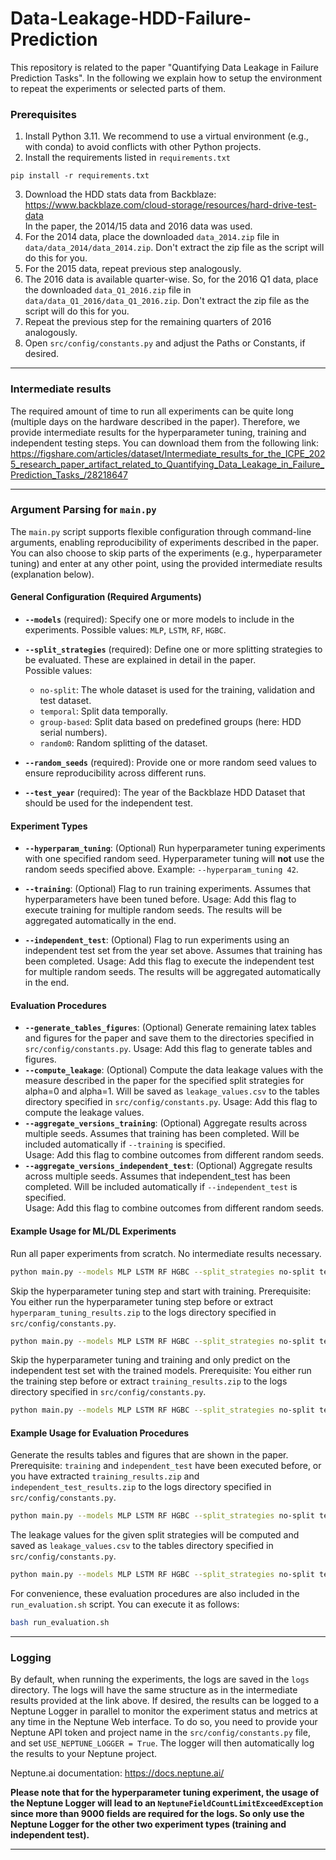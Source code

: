 # Data-Leakage-HDD-Failure-Prediction

This repository is related to the paper "Quantifying Data Leakage in Failure Prediction Tasks".
In the following we explain how to setup the environment to repeat the experiments or selected parts of them.

### Prerequisites

1. Install Python 3.11. We recommend to use a virtual environment (e.g., with conda) to avoid conflicts with other Python projects.
2. Install the requirements listed in `requirements.txt`

```[shell]
pip install -r requirements.txt
```

3. Download the HDD stats data from Backblaze: https://www.backblaze.com/cloud-storage/resources/hard-drive-test-data
   <br> In the paper, the 2014/15 data and 2016 data was used.
4. For the 2014 data, place the downloaded `data_2014.zip` file in `data/data_2014/data_2014.zip`. Don't extract the zip
   file as the script will do this for you.
5. For the 2015 data, repeat previous step analogously.
6. The 2016 data is available quarter-wise. So, for the 2016 Q1 data, place the downloaded `data_Q1_2016.zip` file
   in `data/data_Q1_2016/data_Q1_2016.zip`. Don't extract the zip file as the script will do this for you.
7. Repeat the previous step for the remaining quarters of 2016 analogously.
8. Open `src/config/constants.py` and adjust the Paths or Constants, if desired.

---

### Intermediate results

The required amount of time to run all experiments can be quite long (multiple days on the hardware described in the
paper). Therefore, we provide intermediate results for the hyperparameter tuning, training and independent testing
steps. You can download them from the following link: https://figshare.com/articles/dataset/Intermediate_results_for_the_ICPE_2025_research_paper_artifact_related_to_Quantifying_Data_Leakage_in_Failure_Prediction_Tasks_/28218647

---

### Argument Parsing for `main.py`

The `main.py` script supports flexible configuration through command-line arguments, enabling reproducibility of
experiments described in the paper. You can also choose to skip parts of the experiments (e.g., hyperparameter tuning)
and enter at any other point, using the provided intermediate results (explanation below).

#### General Configuration (Required Arguments)

- **`--models`** (required): Specify one or more models to include in the experiments.
  Possible values: `MLP`, `LSTM`, `RF`, `HGBC`.

- **`--split_strategies`** (required): Define one or more splitting strategies to be evaluated. These are explained in
  detail in the paper.  
  Possible values:
    - `no-split`: The whole dataset is used for the training, validation and test dataset.
    - `temporal`: Split data temporally.
    - `group-based`: Split data based on predefined groups (here: HDD serial numbers).
    - `random0`: Random splitting of the dataset.

- **`--random_seeds`** (required): Provide one or more random seed values to ensure reproducibility across different
  runs.

- **`--test_year`** (required): The year of the Backblaze HDD Dataset that should be used for the independent test.

#### Experiment Types

- **`--hyperparam_tuning`**: (Optional) Run hyperparameter tuning experiments with one specified random seed.
  Hyperparameter tuning will **not** use the random seeds specified above.
  Example: `--hyperparam_tuning 42`.

- **`--training`**: (Optional) Flag to run training experiments. Assumes that hyperparameters have been tuned before.
  Usage: Add this flag to execute training for multiple random seeds. The results will be aggregated automatically in
  the end.

- **`--independent_test`**: (Optional) Flag to run experiments using an independent test set from the year set above.
  Assumes that training has been completed.
  Usage: Add this flag to execute the independent test for multiple random seeds. The results will be aggregated
  automatically in the end.

#### Evaluation Procedures

- **`--generate_tables_figures`**: (Optional) Generate remaining latex tables and figures for the paper and save them to
  the directories specified in `src/config/constants.py`.
  Usage: Add this flag to generate tables and figures.
- **`--compute_leakage`**: (Optional) Compute the data leakage values with the measure described in the paper for the
  specified split strategies for alpha=0 and alpha=1. Will be saved as `leakage_values.csv` to the tables directory
  specified in `src/config/constants.py`.
  Usage: Add this flag to compute the leakage values.
- **`--aggregate_versions_training`**: (Optional) Aggregate results across multiple seeds. Assumes that training has
  been completed. Will be included automatically if `--training` is specified.  
  Usage: Add this flag to combine outcomes from different random seeds.
- **`--aggregate_versions_independent_test`**: (Optional) Aggregate results across multiple seeds. Assumes that
  independent_test has been completed. Will be included automatically if `--independent_test` is specified.  
  Usage: Add this flag to combine outcomes from different random seeds.

#### Example Usage for ML/DL Experiments

Run all paper experiments from scratch. No intermediate results necessary.

```bash
python main.py --models MLP LSTM RF HGBC --split_strategies no-split temporal group-based random0 --random_seeds 43 44 45 46 47 --hyperparam_tuning 42 --training --independent_test 2016
```

Skip the hyperparameter tuning step and start with training.
Prerequisite: You either run the hyperparameter tuning step before or extract `hyperparam_tuning_results.zip` to the
logs directory specified in `src/config/constants.py`.

```bash
python main.py --models MLP LSTM RF HGBC --split_strategies no-split temporal group-based random0 --random_seeds 43 44 45 46 47 --training --independent_test 2016
```

Skip the hyperparameter tuning and training and only predict on the independent test set with the trained models.
Prerequisite: You either run the training step before or extract `training_results.zip` to the logs directory specified
in `src/config/constants.py`.

```bash
python main.py --models MLP LSTM RF HGBC --split_strategies no-split temporal group-based random0 --random_seeds 43 44 45 46 47 --independent_test 2016
```

#### Example Usage for Evaluation Procedures

Generate the results tables and figures that are shown in the paper.
Prerequisite: `training` and `independent_test` have been executed before, or you have extracted `training_results.zip`
and `independent_test_results.zip` to the logs directory specified in `src/config/constants.py`.

```bash
python main.py --models MLP LSTM RF HGBC --split_strategies no-split temporal group-based random0 --random_seeds 43 44 45 46 47 --generate_tables_figures
```

The leakage values for the given split strategies will be computed and saved as `leakage_values.csv` to the tables
directory specified in `src/config/constants.py`.

```bash
python main.py --models MLP LSTM RF HGBC --split_strategies no-split temporal group-based random0 --random_seeds 43 44 45 46 47 --compute_leakage
```

For convenience, these evaluation procedures are also included in the `run_evaluation.sh` script. You can execute it as
follows:

```bash
bash run_evaluation.sh
```

---

### Logging

By default, when running the experiments, the logs are saved in the `logs` directory. The logs will have the same
structure as in the intermediate results provided at the link above.
If desired, the results can be logged to a Neptune Logger in parallel to monitor the experiment status and metrics at
any time in the Neptune Web interface. To do so, you need to provide your Neptune API token and project name in
the `src/config/constants.py` file, and set `USE_NEPTUNE_LOGGER = True`. The logger will then automatically log the
results to your Neptune project.

Neptune.ai documentation: https://docs.neptune.ai/

**Please note that for the hyperparameter tuning experiment, the usage of the Neptune Logger will lead to
an `NeptuneFieldCountLimitExceedException` since more than 9000 fields are required for the logs. So only use the
Neptune Logger for the other two experiment types (training and independent test).**

--- 
